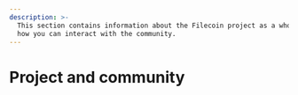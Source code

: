 ```yaml
---
description: >-
  This section contains information about the Filecoin project as a whole, and
  how you can interact with the community.
---
```


# Project and community


